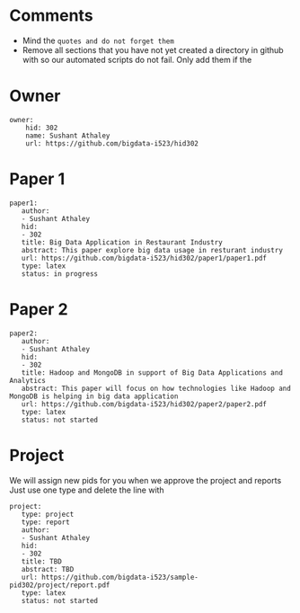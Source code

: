 # Comments

* Mind the ```quotes and do not forget them```
* Remove all sections that you have not yet created a directory in github with so our automated scripts do not fail. Only add them if the 

# Owner

```
owner:
    hid: 302
    name: Sushant Athaley
    url: https://github.com/bigdata-i523/hid302
```

# Paper 1

```
paper1:
   author: 
   - Sushant Athaley
   hid:
   - 302
   title: Big Data Application in Restaurant Industry
   abstract: This paper explore big data usage in resturant industry
   url: https://github.com/bigdata-i523/hid302/paper1/paper1.pdf
   type: latex
   status: in progress
```
   
# Paper 2

```
paper2:
   author: 
   - Sushant Athaley
   hid:
   - 302
   title: Hadoop and MongoDB in support of Big Data Applications and Analytics
   abstract: This paper will focus on how technologies like Hadoop and MongoDB is helping in big data application
   url: https://github.com/bigdata-i523/hid302/paper2/paper2.pdf
   type: latex
   status: not started
```

# Project 

We will assign new pids for you when we approve the project and reports   
Just use one type and delete the line with 

```
project:
   type: project
   type: report
   author: 
   - Sushant Athaley
   hid:
   - 302
   title: TBD
   abstract: TBD 
   url: https://github.com/bigdata-i523/sample-pid302/project/report.pdf
   type: latex
   status: not started
```
   
